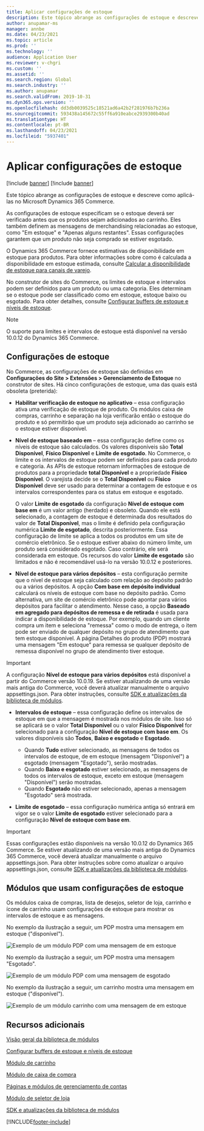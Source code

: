 ```yaml
---
title: Aplicar configurações de estoque
description: Este tópico abrange as configurações de estoque e descreve como aplicá-las no Microsoft Dynamics 365 Commerce.
author: anupamar-ms
manager: annbe
ms.date: 04/23/2021
ms.topic: article
ms.prod: ''
ms.technology: ''
audience: Application User
ms.reviewer: v-chgri
ms.custom: ''
ms.assetid: ''
ms.search.region: Global
ms.search.industry: ''
ms.author: anupamar
ms.search.validFrom: 2019-10-31
ms.dyn365.ops.version: ''
ms.openlocfilehash: dd3db0039525c18521ad6a42b2f281976b7b236a
ms.sourcegitcommit: 593438a145672c55ff6a910eabce2939300b40ad
ms.translationtype: HT
ms.contentlocale: pt-BR
ms.lasthandoff: 04/23/2021
ms.locfileid: "5937401"
---
```

# <a name="apply-inventory-settings"></a>Aplicar configurações de estoque

[!include [banner](includes/banner.md)]
[!include [banner](includes/preview-banner.md)]

Este tópico abrange as configurações de estoque e descreve como aplicá-las no Microsoft Dynamics 365 Commerce.

As configurações de estoque especificam se o estoque deverá ser verificado antes que os produtos sejam adicionados ao carrinho. Eles também definem as mensagens de merchandising relacionadas ao estoque, como "Em estoque" e "Apenas alguns restantes". Essas configurações garantem que um produto não seja comprado se estiver esgotado.

O Dynamics 365 Commerce fornece estimativas de disponibilidade em estoque para produtos. Para obter informações sobre como é calculada a disponibilidade em estoque estimada, consulte [Calcular a disponibilidade de estoque para canais de varejo](calculated-inventory-retail-channels.md).

No construtor de sites do Commerce, os limites de estoque e intervalos podem ser definidos para um produto ou uma categoria. Eles determinam se o estoque pode ser classificado como em estoque, estoque baixo ou esgotado. Para obter detalhes, consulte [Configurar buffers de estoque e níveis de estoque](inventory-buffers-levels.md).

> [!NOTE]
> O suporte para limites e intervalos de estoque está disponível na versão 10.0.12 do Dynamics 365 Commerce.

## <a name="inventory-settings"></a>Configurações de estoque

No Commerce, as configurações de estoque são definidas em **Configurações do Site \> Extensões \> Gerenciamento de Estoque** no construtor de sites. Há cinco configurações de estoque, uma das quais está obsoleta (preterida):

- **Habilitar verificação de estoque no aplicativo** – essa configuração ativa uma verificação de estoque de produto. Os módulos caixa de compras, carrinho e separação na loja verificarão então o estoque do produto e só permitirão que um produto seja adicionado ao carrinho se o estoque estiver disponível.
- **Nível de estoque baseado em** – essa configuração define como os níveis de estoque são calculados. Os valores disponíveis são **Total Disponível**, **Físico Disponível** e **Limite de esgotado**. No Commerce, o limite e os intervalos de estoque podem ser definidos para cada produto e categoria. As APIs de estoque retornam informações de estoque de produtos para a propriedade **total Disponível** e a propriedade **Físico Disponível**. O varejista decide se o **Total Disponível** ou **Físico Disponível** deve ser usado para determinar a contagem de estoque e os intervalos correspondentes para os status em estoque e esgotado.

    O valor **Limite de esgotado** da configuração **Nível de estoque com base em** é um valor antigo (herdado) e obsoleto. Quando ele está selecionado, a contagem de estoque é determinada dos resultados do valor de **Total Disponível**, mas o limite é definido pela configuração numérica **Limite de esgotado**, descrita posteriormente. Essa configuração de limite se aplica a todos os produtos em um site de comércio eletrônico. Se o estoque estiver abaixo do número limite, um produto será considerado esgotado. Caso contrário, ele será considerada em estoque. Os recursos do valor **Limite de esgotado** são limitados e não é recomendável usá-lo na versão 10.0.12 e posteriores.

- **Nível de estoque para vários depósitos** – esta configuração permite que o nível de estoque seja calculado com relação ao depósito padrão ou a vários depósitos. A opção **Com base em depósito individual** calculará os níveis de estoque com base no depósito padrão. Como alternativa, um site de comércio eletrônico pode apontar para vários depósitos para facilitar o atendimento. Nesse caso, a opção **Baseado em agregado para depósitos de remessa e de retirada** é usada para indicar a disponibilidade de estoque. Por exemplo, quando um cliente compra um item e seleciona "remessa" como o modo de entrega, o item pode ser enviado de qualquer depósito no grupo de atendimento que tem estoque disponível. A página Detalhes do produto (PDP) mostrará uma mensagem "Em estoque" para remessa se qualquer depósito de remessa disponível no grupo de atendimento tiver estoque. 

> [!IMPORTANT] 
> A configuração **Nível de estoque para vários depósitos** está disponível a partir do Commerce versão 10.0.19. Se estiver atualizando de uma versão mais antiga do Commerce, você deverá atualizar manualmente o arquivo appsettings.json. Para obter instruções, consulte [SDK e atualizações da biblioteca de módulos](e-commerce-extensibility/sdk-updates.md#update-the-appsettingsjson-file).

- **Intervalos de estoque** – essa configuração define os intervalos de estoque em que a mensagem é mostrada nos módulos de site. Isso só se aplicará se o valor **Total Disponível** ou o valor **Físico Disponível** for selecionado para a configuração **Nível de estoque com base em**. Os valores disponíveis são **Todos**, **Baixo e esgotado** e **Esgotado**.

    - Quando **Tudo** estiver selecionado, as mensagens de todos os intervalos de estoque, de em estoque (mensagem "Disponível") a esgotado (mensagem "Esgotado"), serão mostradas.
    - Quando **Baixo e esgotado** estiver selecionado, as mensagens de todos os intervalos de estoque, exceto em estoque (mensagem "Disponível") serão mostradas.
    - Quando **Esgotado** não estiver selecionado, apenas a mensagem "Esgotado" será mostrada.

- **Limite de esgotado** – essa configuração numérica antiga só entrará em vigor se o valor **Limite de esgotado** estiver selecionado para a configuração **Nível de estoque com base em**.

> [!IMPORTANT] 
> Essas configurações estão disponíveis na versão 10.0.12 do Dynamics 365 Commerce. Se estiver atualizando de uma versão mais antiga do Dynamics 365 Commerce, você deverá atualizar manualmente o arquivo appsettings.json. Para obter instruções sobre como atualizar o arquivo appsettings.json, consulte [SDK e atualizações da biblioteca de módulos](e-commerce-extensibility/sdk-updates.md#update-the-appsettingsjson-file).

## <a name="modules-that-use-inventory-settings"></a>Módulos que usam configurações de estoque

Os módulos caixa de compras, lista de desejos, seletor de loja, carrinho e ícone de carrinho usam configurações de estoque para mostrar os intervalos de estoque e as mensagens.

No exemplo da ilustração a seguir, um PDP mostra uma mensagem em estoque ("disponível").

![Exemplo de um módulo PDP com uma mensagem de em estoque](./media/pdp-InStock.png)

No exemplo da ilustração a seguir, um PDP mostra uma mensagem "Esgotado".

![Exemplo de um módulo PDP com uma mensagem de esgotado](./media/pdp-outofstock.png)

No exemplo da ilustração a seguir, um carrinho mostra uma mensagem em estoque ("disponível").

![Exemplo de um módulo carrinho com uma mensagem de em estoque](./media/cart-instock.png)

## <a name="additional-resources"></a>Recursos adicionais

[Visão geral da biblioteca de módulos](starter-kit-overview.md)

[Configurar buffers de estoque e níveis de estoque](inventory-buffers-levels.md)

[Módulo de carrinho](add-cart-module.md)

[Módulo de caixa de compra](add-buy-box.md)

[Páginas e módulos de gerenciamento de contas](account-management.md)

[Módulo de seletor de loja](store-selector.md)

[SDK e atualizações da biblioteca de módulos](e-commerce-extensibility/sdk-updates.md)


[!INCLUDE[footer-include](../includes/footer-banner.md)]
